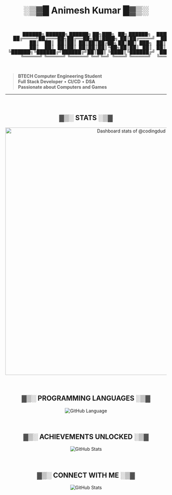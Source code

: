 
<h1 align=center> ░▒▓█ Animesh Kumar █▓▒░</h1>
<br/>

<pre align=center>
 <span style='font-family: "Lucida Console";line-height: 14px;font-size: 14px;display: inline-block;'>&nbsp;██████╗&nbsp;██████╗&nbsp;██████╗&nbsp;██╗███╗&nbsp;&nbsp;&nbsp;██╗&nbsp;██████╗&nbsp;&nbsp;&nbsp;&nbsp;&nbsp;██████╗&nbsp;██╗&nbsp;&nbsp;&nbsp;██╗██████╗&nbsp;███████╗<br>██╔════╝██╔═══██╗██╔══██╗██║████╗&nbsp;&nbsp;██║██╔════╝&nbsp;&nbsp;&nbsp;&nbsp;&nbsp;██╔══██╗██║&nbsp;&nbsp;&nbsp;██║██╔══██╗██╔════╝<br>██║&nbsp;&nbsp;&nbsp;&nbsp;&nbsp;██║&nbsp;&nbsp;&nbsp;██║██║&nbsp;&nbsp;██║██║██╔██╗&nbsp;██║██║&nbsp;&nbsp;███╗&nbsp;&nbsp;&nbsp;&nbsp;██║&nbsp;&nbsp;██║██║&nbsp;&nbsp;&nbsp;██║██║&nbsp;&nbsp;██║█████╗&nbsp;&nbsp;<br>██║&nbsp;&nbsp;&nbsp;&nbsp;&nbsp;██║&nbsp;&nbsp;&nbsp;██║██║&nbsp;&nbsp;██║██║██║╚██╗██║██║&nbsp;&nbsp;&nbsp;██║&nbsp;&nbsp;&nbsp;&nbsp;██║&nbsp;&nbsp;██║██║&nbsp;&nbsp;&nbsp;██║██║&nbsp;&nbsp;██║██╔══╝&nbsp;&nbsp;<br>╚██████╗╚██████╔╝██████╔╝██║██║&nbsp;╚████║╚██████╔╝&nbsp;&nbsp;&nbsp;&nbsp;██████╔╝╚██████╔╝██████╔╝███████╗<br>&nbsp;╚═════╝&nbsp;╚═════╝&nbsp;╚═════╝&nbsp;╚═╝╚═╝&nbsp;&nbsp;╚═══╝&nbsp;╚═════╝&nbsp;&nbsp;&nbsp;&nbsp;&nbsp;╚═════╝&nbsp;&nbsp;╚═════╝&nbsp;╚═════╝&nbsp;╚══════╝<br></span>                                                                 
</pre>
<br/>

> **BTECH Computer Engineering Student**  
> **Full Stack Developer** • **CI/CD** • **DSA**  
> **Passionate about Computers and Games**

---
<br/>

<h2 align=center>▓▒░ STATS ░▒▓</h2>

<p align="center">
  <!-- Copy-paste in your Readme.md file -->

<a href="https://next.ossinsight.io/widgets/official/compose-user-dashboard-stats?user_id=68201762" target="_blank" style="display: block" align="center">
  <picture>
    <source media="(prefers-color-scheme: dark)" srcset="https://next.ossinsight.io/widgets/official/compose-user-dashboard-stats/thumbnail.png?user_id=68201762&image_size=auto&color_scheme=dark" width="771" height="auto">
    <img alt="Dashboard stats of @codingdud" src="https://next.ossinsight.io/widgets/official/compose-user-dashboard-stats/thumbnail.png?user_id=68201762&image_size=auto&color_scheme=light" width="771" height="auto">
  </picture>
</a>

<!-- Made with [OSS Insight](https://ossinsight.io/) -->
</p>

<br/>
<h2 align=center>▓▒░ PROGRAMMING LANGUAGES ░▒▓</h2>

<p align="center">
  <img src="https://pixel-widgets.onrender.com/languages/codingdud" alt="GitHub Language" />
</p>


<br/>
<h2 align=center>▓▒░ ACHIEVEMENTS UNLOCKED ░▒▓</h2>

<p align="center">
  <img src="https://pixel-widgets.onrender.com/trophies/codingdud" alt="GitHub Stats" />
</p>


<br/>
<h2 align=center>▓▒░ CONNECT WITH ME ░▒▓</h2>

<p align="center">
  <img src="https://pixel-widgets.onrender.com/social/codingdud" alt="GitHub Stats" />
</p>

